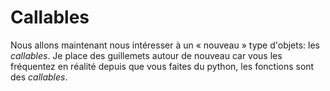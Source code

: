 # Callables

Nous allons maintenant nous intéresser à un « nouveau » type d'objets: les *callables*. Je place des guillemets autour de nouveau car vous les fréquentez en réalité depuis que vous faites du python, les fonctions sont des *callables*.
